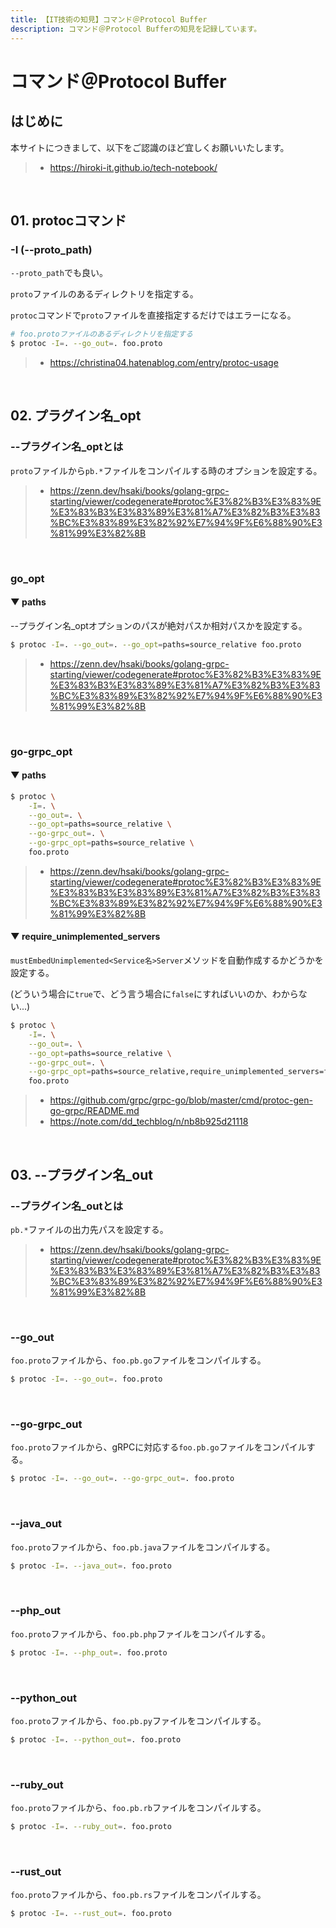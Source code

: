 ```yaml
---
title: 【IT技術の知見】コマンド＠Protocol Buffer
description: コマンド＠Protocol Bufferの知見を記録しています。
---
```


# コマンド＠Protocol Buffer

## はじめに

本サイトにつきまして、以下をご認識のほど宜しくお願いいたします。

> - https://hiroki-it.github.io/tech-notebook/

<br>

## 01. protocコマンド

### -I (--proto_path)

`--proto_path`でも良い。

`proto`ファイルのあるディレクトリを指定する。

`protoc`コマンドで`proto`ファイルを直接指定するだけではエラーになる。

```bash
# foo.protoファイルのあるディレクトリを指定する
$ protoc -I=. --go_out=. foo.proto
```

> - https://christina04.hatenablog.com/entry/protoc-usage

<br>

## 02. プラグイン名\_opt

### --プラグイン名\_optとは

`proto`ファイルから`pb.*`ファイルをコンパイルする時のオプションを設定する。

> - https://zenn.dev/hsaki/books/golang-grpc-starting/viewer/codegenerate#protoc%E3%82%B3%E3%83%9E%E3%83%B3%E3%83%89%E3%81%A7%E3%82%B3%E3%83%BC%E3%83%89%E3%82%92%E7%94%9F%E6%88%90%E3%81%99%E3%82%8B

<br>

### go_opt

#### ▼ paths

--プラグイン名\_optオプションのパスが絶対パスか相対パスかを設定する。

```bash
$ protoc -I=. --go_out=. --go_opt=paths=source_relative foo.proto
```

> - https://zenn.dev/hsaki/books/golang-grpc-starting/viewer/codegenerate#protoc%E3%82%B3%E3%83%9E%E3%83%B3%E3%83%89%E3%81%A7%E3%82%B3%E3%83%BC%E3%83%89%E3%82%92%E7%94%9F%E6%88%90%E3%81%99%E3%82%8B

<br>

### go-grpc_opt

#### ▼ paths

```bash
$ protoc \
    -I=. \
    --go_out=. \
    --go_opt=paths=source_relative \
    --go-grpc_out=. \
    --go-grpc_opt=paths=source_relative \
    foo.proto
```

> - https://zenn.dev/hsaki/books/golang-grpc-starting/viewer/codegenerate#protoc%E3%82%B3%E3%83%9E%E3%83%B3%E3%83%89%E3%81%A7%E3%82%B3%E3%83%BC%E3%83%89%E3%82%92%E7%94%9F%E6%88%90%E3%81%99%E3%82%8B

#### ▼ require_unimplemented_servers

`mustEmbedUnimplemented<Service名>Server`メソッドを自動作成するかどうかを設定する。

(どういう場合に`true`で、どう言う場合に`false`にすればいいのか、わからない...)

```bash
$ protoc \
    -I=. \
    --go_out=. \
    --go_opt=paths=source_relative \
    --go-grpc_out=. \
    --go-grpc_opt=paths=source_relative,require_unimplemented_servers=false \
    foo.proto
```

> - https://github.com/grpc/grpc-go/blob/master/cmd/protoc-gen-go-grpc/README.md
> - https://note.com/dd_techblog/n/nb8b925d21118

<br>

## 03. --プラグイン名\_out

### --プラグイン名\_outとは

`pb.*`ファイルの出力先パスを設定する。

> - https://zenn.dev/hsaki/books/golang-grpc-starting/viewer/codegenerate#protoc%E3%82%B3%E3%83%9E%E3%83%B3%E3%83%89%E3%81%A7%E3%82%B3%E3%83%BC%E3%83%89%E3%82%92%E7%94%9F%E6%88%90%E3%81%99%E3%82%8B

<br>

### --go_out

`foo.proto`ファイルから、`foo.pb.go`ファイルをコンパイルする。

```bash
$ protoc -I=. --go_out=. foo.proto
```

<br>

### --go-grpc_out

`foo.proto`ファイルから、gRPCに対応する`foo.pb.go`ファイルをコンパイルする。

```bash
$ protoc -I=. --go_out=. --go-grpc_out=. foo.proto
```

<br>

### --java_out

`foo.proto`ファイルから、`foo.pb.java`ファイルをコンパイルする。

```bash
$ protoc -I=. --java_out=. foo.proto
```

<br>

### --php_out

`foo.proto`ファイルから、`foo.pb.php`ファイルをコンパイルする。

```bash
$ protoc -I=. --php_out=. foo.proto
```

<br>

### --python_out

`foo.proto`ファイルから、`foo.pb.py`ファイルをコンパイルする。

```bash
$ protoc -I=. --python_out=. foo.proto
```

<br>

### --ruby_out

`foo.proto`ファイルから、`foo.pb.rb`ファイルをコンパイルする。

```bash
$ protoc -I=. --ruby_out=. foo.proto
```

<br>

### --rust_out

`foo.proto`ファイルから、`foo.pb.rs`ファイルをコンパイルする。

```bash
$ protoc -I=. --rust_out=. foo.proto
```

<br>
